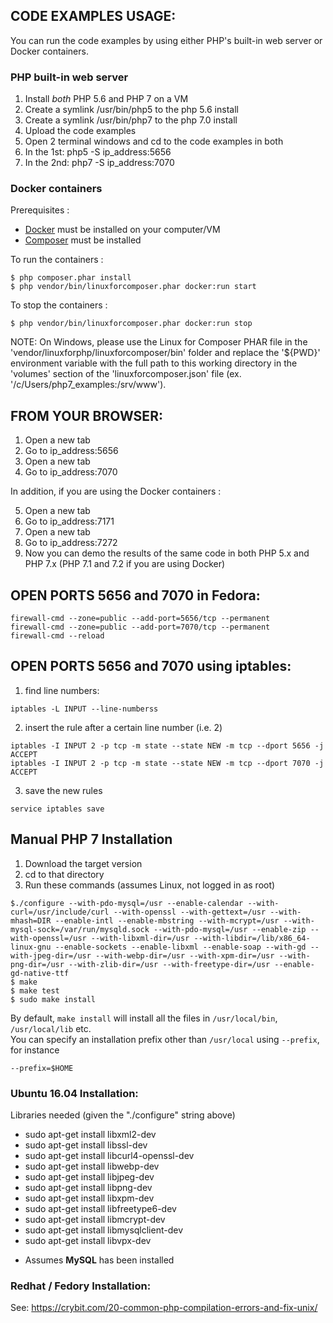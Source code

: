 ## CODE EXAMPLES USAGE:

You can run the code examples by using either PHP's built-in web server or Docker containers.

### PHP built-in web server
1. Install *both* PHP 5.6 and PHP 7 on a VM
2. Create a symlink /usr/bin/php5 to the php 5.6 install
3. Create a symlink /usr/bin/php7 to the php 7.0 install
4. Upload the code examples
5. Open 2 terminal windows and cd to the code examples in both
6. In the 1st: php5 -S ip_address:5656
7. In the 2nd: php7 -S ip_address:7070

### Docker containers
Prerequisites :
- [Docker](https://docs.docker.com/install/) must be installed on your computer/VM
- [Composer](https://getcomposer.org) must be installed

To run the containers :
```
$ php composer.phar install
$ php vendor/bin/linuxforcomposer.phar docker:run start
```

To stop the containers :
```
$ php vendor/bin/linuxforcomposer.phar docker:run stop
```

NOTE: On Windows, please use the Linux for Composer PHAR file in the 'vendor/linuxforphp/linuxforcomposer/bin' folder
and replace the '${PWD}' environment variable with the full path to this working directory in the 'volumes' section of
the 'linuxforcomposer.json' file (ex. '/c/Users/php7_examples:/srv/www').

## FROM YOUR BROWSER:

1. Open a new tab
2. Go to ip_address:5656
3. Open a new tab
4. Go to ip_address:7070

In addition, if you are using the Docker containers :

5. Open a new tab
6. Go to ip_address:7171
7. Open a new tab
8. Go to ip_address:7272
9. Now you can demo the results of the same code in both PHP 5.x and PHP 7.x (PHP 7.1 and 7.2 if you are using Docker)

## OPEN PORTS 5656 and 7070 in Fedora:

```
firewall-cmd --zone=public --add-port=5656/tcp --permanent
firewall-cmd --zone=public --add-port=7070/tcp --permanent
firewall-cmd --reload
```

## OPEN PORTS 5656 and 7070 using iptables:

1. find line numbers:
```
iptables -L INPUT --line-numberss
```

2. insert the rule after a certain line number (i.e. 2)
```
iptables -I INPUT 2 -p tcp -m state --state NEW -m tcp --dport 5656 -j ACCEPT
iptables -I INPUT 2 -p tcp -m state --state NEW -m tcp --dport 7070 -j ACCEPT
```

3. save the new rules
```
service iptables save
```

## Manual PHP 7 Installation
1. Download the target version
2. cd to that directory
3. Run these commands (assumes Linux, not logged in as root)
```
$./configure --with-pdo-mysql=/usr --enable-calendar --with-curl=/usr/include/curl --with-openssl --with-gettext=/usr --with-mhash=DIR --enable-intl --enable-mbstring --with-mcrypt=/usr --with-mysql-sock=/var/run/mysqld.sock --with-pdo-mysql=/usr --enable-zip --with-openssl=/usr --with-libxml-dir=/usr --with-libdir=/lib/x86_64-linux-gnu --enable-sockets --enable-libxml --enable-soap --with-gd --with-jpeg-dir=/usr --with-webp-dir=/usr --with-xpm-dir=/usr --with-png-dir=/usr --with-zlib-dir=/usr --with-freetype-dir=/usr --enable-gd-native-ttf
$ make
$ make test
$ sudo make install
```

By default, `make install` will install all the files in `/usr/local/bin`, `/usr/local/lib` etc.  
You can specify an installation prefix other than `/usr/local` using `--prefix`, for instance 
```
--prefix=$HOME
```

### Ubuntu 16.04 Installation:
Libraries needed (given the "./configure" string above)
- sudo apt-get install libxml2-dev
- sudo apt-get install libssl-dev
- sudo apt-get install libcurl4-openssl-dev
- sudo apt-get install libwebp-dev
- sudo apt-get install libjpeg-dev
- sudo apt-get install libpng-dev
- sudo apt-get install libxpm-dev
- sudo apt-get install libfreetype6-dev
- sudo apt-get install libmcrypt-dev
- sudo apt-get install libmysqlclient-dev
- sudo apt-get install libvpx-dev
* Assumes **MySQL** has been installed

### Redhat / Fedory Installation:
See: https://crybit.com/20-common-php-compilation-errors-and-fix-unix/


